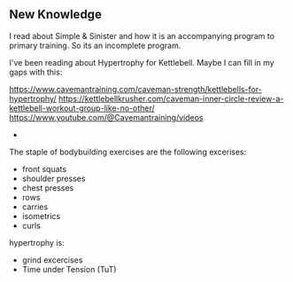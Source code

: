 ## New Knowledge

I read about Simple & Sinister and how it is an accompanying program to primary training.
So its an incomplete program.

I've been reading about Hypertrophy for Kettlebell.
Maybe I can fill in my gaps with this:

https://www.cavemantraining.com/caveman-strength/kettlebells-for-hypertrophy/
https://kettlebellkrusher.com/caveman-inner-circle-review-a-kettlebell-workout-group-like-no-other/
https://www.youtube.com/@Cavemantraining/videos

- 
The staple of bodybuilding exercises are the following excerises:

- front squats
- shoulder presses
- chest presses
- rows
- carries
- isometrics
- curls

hypertrophy is:
- grind excercises
- Time under Tension (TuT)
